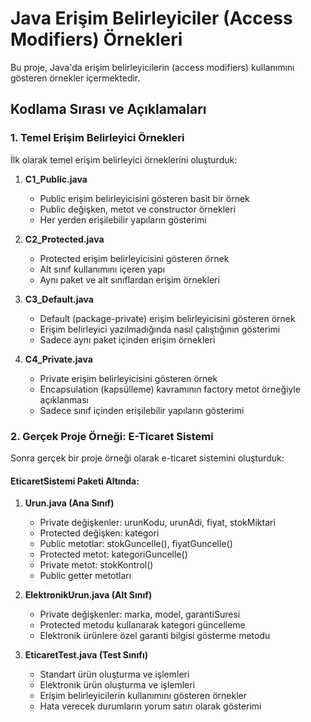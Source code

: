 # Java Erişim Belirleyiciler (Access Modifiers) Örnekleri

Bu proje, Java'da erişim belirleyicilerin (access modifiers) kullanımını gösteren örnekler içermektedir.

## Kodlama Sırası ve Açıklamaları

### 1. Temel Erişim Belirleyici Örnekleri

İlk olarak temel erişim belirleyici örneklerini oluşturduk:

1. **C1_Public.java**
   - Public erişim belirleyicisini gösteren basit bir örnek
   - Public değişken, metot ve constructor örnekleri
   - Her yerden erişilebilir yapıların gösterimi

2. **C2_Protected.java**
   - Protected erişim belirleyicisini gösteren örnek
   - Alt sınıf kullanımını içeren yapı
   - Aynı paket ve alt sınıflardan erişim örnekleri

3. **C3_Default.java**
   - Default (package-private) erişim belirleyicisini gösteren örnek
   - Erişim belirleyici yazılmadığında nasıl çalıştığının gösterimi
   - Sadece aynı paket içinden erişim örnekleri

4. **C4_Private.java**
   - Private erişim belirleyicisini gösteren örnek
   - Encapsulation (kapsülleme) kavramının factory metot örneğiyle açıklanması
   - Sadece sınıf içinden erişilebilir yapıların gösterimi

### 2. Gerçek Proje Örneği: E-Ticaret Sistemi

Sonra gerçek bir proje örneği olarak e-ticaret sistemini oluşturduk:

#### EticaretSistemi Paketi Altında:

1. **Urun.java (Ana Sınıf)**
   - Private değişkenler: urunKodu, urunAdi, fiyat, stokMiktari
   - Protected değişken: kategori
   - Public metotlar: stokGuncelle(), fiyatGuncelle()
   - Protected metot: kategoriGuncelle()
   - Private metot: stokKontrol()
   - Public getter metotları

2. **ElektronikUrun.java (Alt Sınıf)**
   - Private değişkenler: marka, model, garantiSuresi
   - Protected metodu kullanarak kategori güncelleme
   - Elektronik ürünlere özel garanti bilgisi gösterme metodu

3. **EticaretTest.java (Test Sınıfı)**
   - Standart ürün oluşturma ve işlemleri
   - Elektronik ürün oluşturma ve işlemleri
   - Erişim belirleyicilerin kullanımını gösteren örnekler
   - Hata verecek durumların yorum satırı olarak gösterimi
